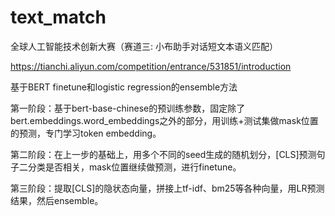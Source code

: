 # text_match
全球人工智能技术创新大赛（赛道三: 小布助手对话短文本语义匹配）

https://tianchi.aliyun.com/competition/entrance/531851/introduction

基于BERT finetune和logistic regression的ensemble方法

第一阶段：基于bert-base-chinese的预训练参数，固定除了bert.embeddings.word_embeddings之外的部分，用训练+测试集做mask位置的预测，专门学习token embedding。

第二阶段：在上一步的基础上，用多个不同的seed生成的随机划分，[CLS]预测句子二分类是否相关，mask位置继续做预测，进行finetune。

第三阶段：提取[CLS]的隐状态向量，拼接上tf-idf、bm25等各种向量，用LR预测结果，然后ensemble。